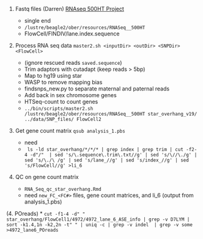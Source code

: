 1. Fastq files (Darren) 
[RNAseq 500HT Project](https://oberlab-tk.uchicago.edu/wiki/Hutterites/RNAseq%20500HT%20Project)
   * single end
   * `/lustre/beagle2/ober/resources/RNASeq__500HT`
   * FlowCell/FINDIV/lane.index.sequence 
  
1. Process RNA seq data
 `master2.sh <inputDir> <outDir> <SNPDir> <FlowCell> `    

   * (ignore rescued reads `saved.sequence`)
   * Trim adaptors with cutadapt (keep reads > 5bp)
   * Map to hg19 using star
   * WASP to remove mapping bias
   * findsnps_new.py to separate maternal and paternal reads
   * Add back in sex chromosome genes
   * HTSeq-count to count genes
   * `../bin/scripts/master2.sh /lustre/beagle2/ober/resources/RNASeq__500HT star_overhang_v19/ ../data/SNP_files/ FlowCell2`

2. Get gene count matrix
    `qsub analysis_1.pbs`
    * need 
    * ` ls -ld star_overhang/*/*/* | grep index | grep trim | cut -f2-4 -d"/"  | sed 's/\.sequence\.trim\.txt//g' | sed 's/\//\./g' | sed 's/\./\ /g' | sed 's/lane_//g' | sed 's/index_//g' | sed 's/FlowCell//g' >li_6` 

3. QC on gene count matrix
    * `RNA_Seq_qc_star_overhang.Rmd`
    * need `new_FC_<FC#>` files, gene count matrices, and li_6 (output from analysis_1.pbs)

(4. POreads)
    * `cut -f1-4 -d" "  star_overhang/FlowCell1/4972/4972_lane_6_ASE_info | grep -v D7LYM | sort -k1.4,1n -k2,2n -t" " | uniq -c | grep -v indel  | grep -v some >4972_lane6_POreads`
